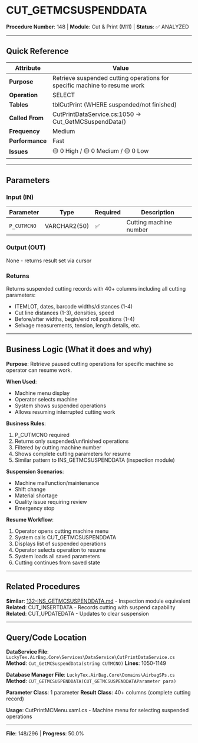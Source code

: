 # CUT_GETMCSUSPENDDATA

**Procedure Number**: 148 | **Module**: Cut & Print (M11) | **Status**: ✅ ANALYZED

---

## Quick Reference

| Attribute | Value |
|-----------|-------|
| **Purpose** | Retrieve suspended cutting operations for specific machine to resume work |
| **Operation** | SELECT |
| **Tables** | tblCutPrint (WHERE suspended/not finished) |
| **Called From** | CutPrintDataService.cs:1050 → Cut_GetMCSuspendData() |
| **Frequency** | Medium |
| **Performance** | Fast |
| **Issues** | 🟡 0 High / 🟡 0 Medium / 🟡 0 Low |

---

## Parameters

### Input (IN)

| Parameter | Type | Required | Description |
|-----------|------|----------|-------------|
| `P_CUTMCNO` | VARCHAR2(50) | ✅ | Cutting machine number |

### Output (OUT)

None - returns result set via cursor

### Returns

Returns suspended cutting records with 40+ columns including all cutting parameters:
- ITEMLOT, dates, barcode widths/distances (1-4)
- Cut line distances (1-3), densities, speed
- Before/after widths, begin/end roll positions (1-4)
- Selvage measurements, tension, length details, etc.

---

## Business Logic (What it does and why)

**Purpose**: Retrieve paused cutting operations for specific machine so operator can resume work.

**When Used**:
- Machine menu display
- Operator selects machine
- System shows suspended operations
- Allows resuming interrupted cutting work

**Business Rules**:
1. P_CUTMCNO required
2. Returns only suspended/unfinished operations
3. Filtered by cutting machine number
4. Shows complete cutting parameters for resume
5. Similar pattern to INS_GETMCSUSPENDDATA (inspection module)

**Suspension Scenarios**:
- Machine malfunction/maintenance
- Shift change
- Material shortage
- Quality issue requiring review
- Emergency stop

**Resume Workflow**:
1. Operator opens cutting machine menu
2. System calls CUT_GETMCSUSPENDDATA
3. Displays list of suspended operations
4. Operator selects operation to resume
5. System loads all saved parameters
6. Cutting continues from saved state

---

## Related Procedures

**Similar**: [132-INS_GETMCSUSPENDDATA.md](../08_Inspection/132-INS_GETMCSUSPENDDATA.md) - Inspection module equivalent
**Related**: CUT_INSERTDATA - Records cutting with suspend capability
**Related**: CUT_UPDATEDATA - Updates to clear suspension

---

## Query/Code Location

**DataService File**: `LuckyTex.AirBag.Core\Services\DataService\CutPrintDataService.cs`
**Method**: `Cut_GetMCSuspendData(string CUTMCNO)`
**Lines**: 1050-1149

**Database Manager File**: `LuckyTex.AirBag.Core\Domains\AirbagSPs.cs`
**Method**: `CUT_GETMCSUSPENDDATA(CUT_GETMCSUSPENDDATAParameter para)`

**Parameter Class**: 1 parameter
**Result Class**: 40+ columns (complete cutting record)

**Usage**: CutPrintMCMenu.xaml.cs - Machine menu for selecting suspended operations

---

**File**: 148/296 | **Progress**: 50.0%
